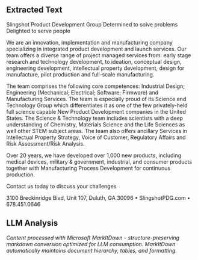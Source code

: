 ## Extracted Text
Slingshot Product Development Group
 Determined to solve problems
Delighted to serve people

We are an innovation, implementation and manufacturing company specializing in integrated product
development and launch services.  Our team offers a diverse range of project managed services from:
early stage research and technology development, to ideation, conceptual design, engineering
development, intellectual property development, design for manufacture, pilot production and full-scale
manufacturing.

The team comprises the following core competences: Industrial Design; Engineering (Mechanical;
Electrical; Software; Firmware) and Manufacturing Services.  The team is especially proud of its Science
and Technology Group which differentiates it as one of the few privately-held full science capable New
Product Development companies in the United States.  The Science & Technology team includes scientists
with a deep understanding of Chemistry, Materials Science and the Life Sciences as well other STEM
subject areas. The team also offers ancillary Services in Intellectual Property Strategy, Voice of Customer,
Regulatory Affairs and Risk Assessment/Risk Analysis.

Over 20 years, we have developed over 1,000 new products, including medical devices, military &
government, industrial, and consumer products together with Manufacturing Process Development for
continuous production.

Contact us today to discuss your challenges

3100 Breckinridge Blvd, Unit 107, Duluth, GA 30096   •    SlingshotPDG.com   •   678.451.0646



## LLM Analysis
*Content processed with Microsoft MarkItDown - structure-preserving markdown conversion optimized for LLM consumption. MarkItDown automatically maintains document hierarchy, tables, and formatting.*
